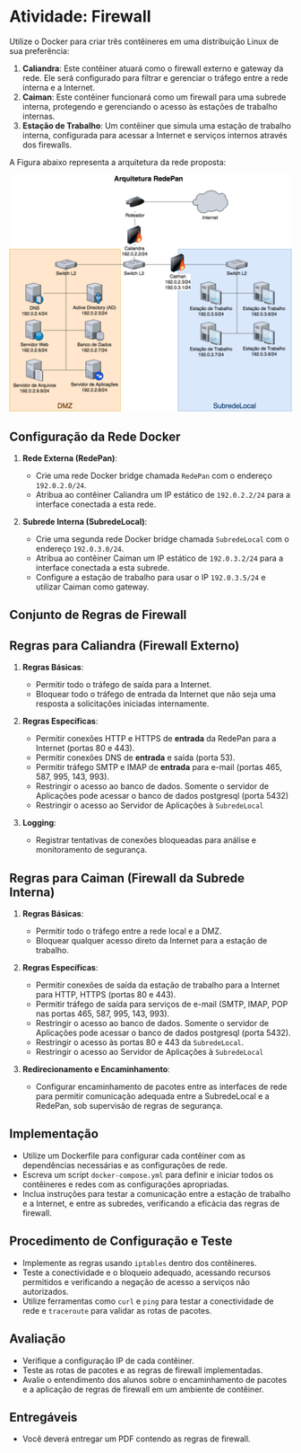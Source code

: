 # Atividade: Firewall

Utilize o Docker para criar três contêineres em uma distribuição Linux de sua preferência:
1. **Caliandra**: Este contêiner atuará como o firewall externo e gateway da rede. Ele será configurado para filtrar e gerenciar o tráfego entre a rede interna e a Internet.
2. **Caiman**: Este contêiner funcionará como um firewall para uma subrede interna, protegendo e gerenciando o acesso às estações de trabalho internas.
3. **Estação de Trabalho**: Um contêiner que simula uma estação de trabalho interna, configurada para acessar a Internet e serviços internos através dos firewalls.

A Figura abaixo  representa a arquitetura da rede proposta:

![RedePan](fw-redepan.png)

## Configuração da Rede Docker
1. **Rede Externa (RedePan)**:
   - Crie uma rede Docker bridge chamada `RedePan` com o endereço `192.0.2.0/24`.
   - Atribua ao contêiner Caliandra um IP estático de `192.0.2.2/24` para a interface conectada a esta rede.
   
2. **Subrede Interna (SubredeLocal)**:
   - Crie uma segunda rede Docker bridge chamada `SubredeLocal` com o endereço `192.0.3.0/24`.
   - Atribua ao contêiner Caiman um IP estático de `192.0.3.2/24` para a interface conectada a esta subrede.
   - Configure a estação de trabalho para usar o IP `192.0.3.5/24` e utilizar Caiman como gateway.

## Conjunto de Regras de Firewall 
## Regras para Caliandra (Firewall Externo)

1. **Regras Básicas**:
   - Permitir todo o tráfego de saída para a Internet.
   - Bloquear todo o tráfego de entrada da Internet que não seja uma resposta a solicitações iniciadas internamente.

2. **Regras Específicas**:
   - Permitir conexões HTTP e HTTPS de **entrada** da RedePan para a Internet (portas 80 e 443).
   - Permitir conexões DNS de **entrada** e saída (porta 53).
   - Permitir tráfego SMTP e IMAP de **entrada** para e-mail (portas 465, 587,  995, 143, 993).
   - Restringir o acesso ao banco de dados. Somente o servidor de Aplicações pode acessar o banco de dados postgresql (porta 5432)
   - Restringir o acesso ao Servidor de Aplicações à `SubredeLocal`

4. **Logging**:
   - Registrar tentativas de conexões bloqueadas para análise e monitoramento de segurança.

## Regras para Caiman (Firewall da Subrede Interna)

1. **Regras Básicas**:
   - Permitir todo o tráfego entre a rede local e a DMZ.
   - Bloquear qualquer acesso direto da Internet para a estação de trabalho.

2. **Regras Específicas**:
   - Permitir conexões de saída da estação de trabalho para a Internet para HTTP, HTTPS (portas 80 e 443).
   - Permitir tráfego de saída para serviços de e-mail (SMTP, IMAP, POP nas portas 465, 587, 995, 143, 993).
   - Restringir o acesso ao banco de dados. Somente o servidor de Aplicações pode acessar o banco de dados postgresql (porta 5432).
   - Restringir o acesso às portas 80 e 443 da `SubredeLocal`.
   - Restringir o acesso ao Servidor de Aplicações à `SubredeLocal`

3. **Redirecionamento e Encaminhamento**:
   - Configurar encaminhamento de pacotes entre as interfaces de rede para permitir comunicação adequada entre a SubredeLocal e a RedePan, sob supervisão de regras de segurança.

## Implementação
- Utilize um Dockerfile para configurar cada contêiner com as dependências necessárias e as configurações de rede.
- Escreva um script `docker-compose.yml` para definir e iniciar todos os contêineres e redes com as configurações apropriadas.
- Inclua instruções para testar a comunicação entre a estação de trabalho e a Internet, e entre as subredes, verificando a eficácia das regras de firewall.

## Procedimento de Configuração e Teste

- Implemente as regras usando `iptables` dentro dos contêineres.
- Teste a conectividade e o bloqueio adequado, acessando recursos permitidos e verificando a negação de acesso a serviços não autorizados.
- Utilize ferramentas como `curl` e `ping` para testar a conectividade de rede e `traceroute` para validar as rotas de pacotes.


## Avaliação
- Verifique a configuração IP de cada contêiner.
- Teste as rotas de pacotes e as regras de firewall implementadas.
- Avalie o entendimento dos alunos sobre o encaminhamento de pacotes e a aplicação de regras de firewall em um ambiente de contêiner.

## Entregáveis
- Você deverá entregar um PDF contendo as regras de firewall. 
